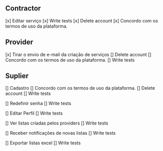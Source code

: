 ## Contractor

[x] Editar serviço
[x] Write tests
[x] Delete account
[x] Concordo com os termos de uso da plataforma.

## Provider

[x] Tirar o envio de e-mail da criação de serviços
[] Delete account
[] Concordo com os termos de uso da plataforma.
[] Write tests


## Suplier

[] Cadastro
[] Concordo com os termos de uso da plataforma.
[] Delete account
[] Write tests

[] Redefinir senha
[] Write tests

[] Editar Perfil
[] Write tests

[] Ver listas criadas pelos providers
[] Write tests

[] Receber notificações de novas listas
[] Write tests

[] Exportar listas excel
[] Write tests

